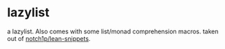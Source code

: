 # lazylist

a lazylist. Also comes with some list/monad comprehension macros.
taken out of [notch1p/lean-snippets](https://github.com/notch1p/lean-snippets).
